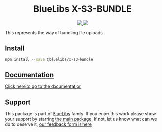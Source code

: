 <h1 align="center">BlueLibs X-S3-BUNDLE</h1>

<p align="center">
  <a href="https://travis-ci.org/bluelibs/x-s3-bundle">
    <img src="https://api.travis-ci.org/bluelibs/x-s3-bundle.svg?branch=master" />
  </a>
  <a href="https://coveralls.io/github/bluelibs/x-s3-bundle?branch=master">
    <img src="https://coveralls.io/repos/github/bluelibs/x-s3-bundle/badge.svg?branch=master" />
  </a>
</p>

This represents the way of handling file uploads.

## Install

```bash
npm install --save @bluelibs/x-s3-bundle
```

## [Documentation](./DOCUMENTATION.md)

[Click here to go to the documentation](./DOCUMENTATION.md)

## Support

This package is part of [BlueLibs](https://www.bluelibs.com) family. If you enjoy this work please show your support by starring [the main package](https://github.com/bluelibs/bluelibs). If not, let us know what can we do to deserve it, [our feedback form is here](https://forms.gle/DTMg5Urgqey9QqLFA)
